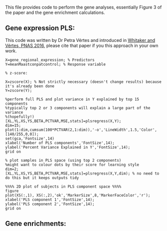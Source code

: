 This file provides code to perform the gene analyses, essentially Figure 3 of the paper and the gene enrichment calculations.

## Gene expression PLS:

This code was written by Dr Petra Vértes and introduced in [Whitaker and Vértes, PNAS 2016](http://www.pnas.org/content/113/32/9105), please cite that paper if you this approach in your own work.

```
X=gene_regional_expression; % Predictors
Y=meanMaastconpatcontrol; % Response variable

% z-score:

X=zscore(X); % Not strictly necessary (doesn't change results) because it's already been done
Y=zscore(Y);

%perform full PLS and plot variance in Y explained by top 15 components
%typically top 2 or 3 components will explain a large part of the variance
%(hopefully!)
[XL,YL,XS,YS,BETA,PCTVAR,MSE,stats]=plsregress(X,Y);
dim=15;
plot(1:dim,cumsum(100*PCTVAR(2,1:dim)),'-o','LineWidth',1.5,'Color',[140/255,0,0]);
set(gca,'Fontsize',14)
xlabel('Number of PLS components','FontSize',14);
ylabel('Percent Variance Explained in Y','FontSize',14);
grid on

% plot samples in PLS space (using top 2 components)
%might want to colour dots by their score for learning style
dim=2;
[XL,YL,XS,YS,BETA,PCTVAR,MSE,stats]=plsregress(X,Y,dim); % no need to do this but it keeps outputs tidy

%%%% 2D plot of subjects in PLS component space %%%% 
figure
plot(XS(:,1), XS(:,2),'ok','MarkerSize',8,'MarkerFaceColor','r');
xlabel('PLS component 1','FontSize',14);
ylabel('PLS component 2','FontSize',14);
grid on

```

## Gene enrichments:

